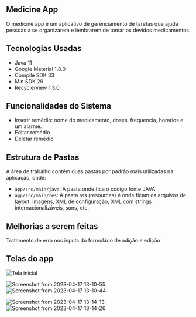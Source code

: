 ## Medicine App

O medicine app é um aplicativo de gerenciamento de tarefas que ajuda pessoas a se organizarem e lembrarem de tomar os devidos medicamentos.

## Tecnologias Usadas

- Java 11
- Google Material 1.8.0
- Compile SDK 33
- Min SDK 29
- Recyclerview 1.3.0

## Funcionalidades do Sistema

- Inserir remédio: nome do medicamento, doses, frequencia, horarios e um alarme.
- Editar remédio
- Deletar remédio


## Estrutura de Pastas

A área de trabalho contém duas pastas por padrão mais utilizadas na aplicação, onde:

- `app/src/main/java`:  A pasta onde fica o codigo fonte JAVA
- `app/src/main/res`: A pasta res (resources) é onde ficam os arquivos de layout, imagens, XML de configuração, XML com strings internacionalizáveis, sons, etc.

## Melhorias a serem feitas

Tratamento de erro nos inputs do formulário de adição e edição 

## Telas do app

![Tela inicial](https://user-images.githubusercontent.com/89152312/232548857-cb5b4990-c8a9-4eb1-9536-84ea904bb429.png)

![Screenshot from 2023-04-17 13-10-55](https://user-images.githubusercontent.com/89152312/232549211-4b650b49-e487-4d69-ac00-0877cd28632b.png) ![Screenshot from 2023-04-17 13-10-44](https://user-images.githubusercontent.com/89152312/232549227-1b737a9d-a9c5-4b28-b54a-6cf720e3bcdd.png)

![Screenshot from 2023-04-17 13-14-13](https://user-images.githubusercontent.com/89152312/232549340-e2cac038-88db-4187-b05e-0f695c2d19d4.png) ![Screenshot from 2023-04-17 13-14-26](https://user-images.githubusercontent.com/89152312/232549357-0e9432f0-3a6c-49af-b1cb-1b75f757c279.png)

